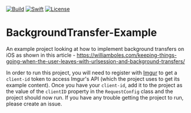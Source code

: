 [![Build](https://github.com/wibosco/BackgroundTransfer-Example/actions/workflows/swift.yml/badge.svg)](https://github.com/wibosco/BackgroundTransfer-Example/actions/workflows/swift.yml)
<a href="https://swift.org"><img src="https://img.shields.io/badge/Swift-5-orange.svg?style=flat" alt="Swift" /></a>
[![License](http://img.shields.io/badge/License-MIT-green.svg?style=flat)](https://github.com/wibosco/BackgroundTransfer-Example/blob/main/LICENSE)

# BackgroundTransfer-Example
An example project looking at how to implement background transfers on iOS as shown in this article - https://williamboles.com/keeping-things-going-when-the-user-leaves-with-urlsession-and-background-transfers/

In order to run this project, you will need to register with [Imgur](https://api.imgur.com/oauth2/addclient) to get a `client-id` token to access Imgur's API (which the project uses to get its example content). Once you have your `client-id`, add it to the project as the value of the `clientID` property in the `RequestConfig` class and the project should now run. If you have any trouble getting the project to run, please create an issue.
